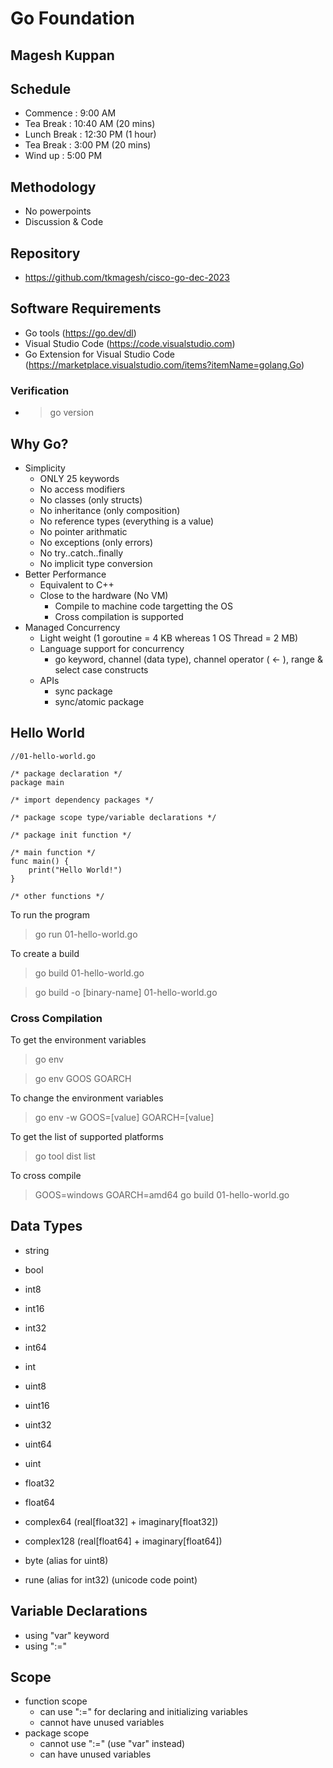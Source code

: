 # Go Foundation

## Magesh Kuppan

## Schedule
- Commence      : 9:00 AM
- Tea Break     : 10:40 AM (20 mins)
- Lunch Break   : 12:30 PM (1 hour)
- Tea Break     : 3:00 PM (20 mins)
- Wind up       : 5:00 PM

## Methodology
- No powerpoints
- Discussion & Code

## Repository
- https://github.com/tkmagesh/cisco-go-dec-2023

## Software Requirements
- Go tools (https://go.dev/dl)
- Visual Studio Code (https://code.visualstudio.com)
- Go Extension for Visual Studio Code (https://marketplace.visualstudio.com/items?itemName=golang.Go)
### Verification
- >go version

## Why Go?
- Simplicity
    - ONLY 25 keywords
    - No access modifiers
    - No classes (only structs)
    - No inheritance (only composition)
    - No reference types (everything is a value)
    - No pointer arithmatic
    - No exceptions (only errors)
    - No try..catch..finally
    - No implicit type conversion
- Better Performance
    - Equivalent to C++
    - Close to the hardware (No VM)
        - Compile to machine code targetting the OS
        - Cross compilation is supported 
- Managed Concurrency
    - Light weight (1 goroutine = 4 KB whereas 1 OS Thread = 2 MB)
    - Language support for concurrency
        - go keyword, channel (data type), channel operator ( <- ), range & select case constructs
    - APIs 
        - sync package
        - sync/atomic package

## Hello World

```
//01-hello-world.go

/* package declaration */
package main

/* import dependency packages */

/* package scope type/variable declarations */

/* package init function */

/* main function */
func main() {
	print("Hello World!")
}

/* other functions */
```
To run the program
> go run 01-hello-world.go

To create a build
> go build 01-hello-world.go

> go build -o [binary-name] 01-hello-world.go

### Cross Compilation
To get the environment variables
> go env

> go env GOOS GOARCH

To change the environment variables
> go env -w GOOS=[value] GOARCH=[value]

To get the list of supported platforms
> go tool dist list

To cross compile
> GOOS=windows GOARCH=amd64 go build 01-hello-world.go

## Data Types
- string
- bool

- int8
- int16
- int32
- int64
- int

- uint8
- uint16
- uint32
- uint64
- uint

- float32
- float64

- complex64 (real[float32] + imaginary[float32])
- complex128 (real[float64] + imaginary[float64])

- byte (alias for uint8)
- rune (alias for int32) (unicode code point)

## Variable Declarations
- using "var" keyword
- using ":="

## Scope
- function scope
    - can use ":=" for declaring and initializing variables
    - cannot have unused variables
- package scope
    - cannot use ":=" (use "var" instead)
    - can have unused variables